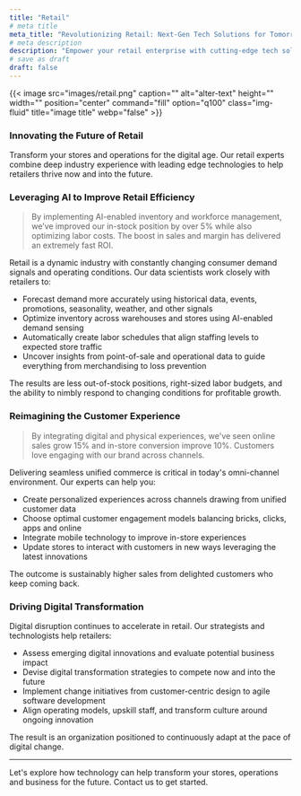 ```yaml
---
title: "Retail"
# meta title
meta_title: "Revolutionizing Retail: Next-Gen Tech Solutions for Tomorrow's Marketplaces"
# meta description
description: "Empower your retail enterprise with cutting-edge tech solutions. Explore AI's transformative potential in reshaping customer experiences, optimizing inventory, and driving growth."
# save as draft
draft: false
---
```

{{< image src="images/retail.png" caption="" alt="alter-text" height="" width="" position="center" command="fill" option="q100" class="img-fluid" title="image title"  webp="false" >}}
### Innovating the Future of Retail

Transform your stores and operations for the digital age. Our retail experts combine deep industry experience with leading edge technologies to help retailers thrive now and into the future.

### Leveraging AI to Improve Retail Efficiency

>By implementing AI-enabled inventory and workforce management, we’ve improved our in-stock position by over 5% while also optimizing labor costs. The boost in sales and margin has delivered an extremely fast ROI.

Retail is a dynamic industry with constantly changing consumer demand signals and operating conditions. Our data scientists work closely with retailers to:

- Forecast demand more accurately using historical data, events, promotions, seasonality, weather, and other signals
- Optimize inventory across warehouses and stores using AI-enabled demand sensing
- Automatically create labor schedules that align staffing levels to expected store traffic
- Uncover insights from point-of-sale and operational data to guide everything from merchandising to loss prevention

The results are less out-of-stock positions, right-sized labor budgets, and the ability to nimbly respond to changing conditions for profitable growth.

### Reimagining the Customer Experience

>By integrating digital and physical experiences, we've seen online sales grow 15% and in-store conversion improve 10%. Customers love engaging with our brand across channels.

Delivering seamless unified commerce is critical in today's omni-channel environment. Our experts can help you:

- Create personalized experiences across channels drawing from unified customer data
- Choose optimal customer engagement models balancing bricks, clicks, apps and online
- Integrate mobile technology to improve in-store experiences
- Update stores to interact with customers in new ways leveraging the latest innovations

The outcome is sustainably higher sales from delighted customers who keep coming back.

### Driving Digital Transformation

Digital disruption continues to accelerate in retail. Our strategists and technologists help retailers:

- Assess emerging digital innovations and evaluate potential business impact
- Devise digital transformation strategies to compete now and into the future
- Implement change initiatives from customer-centric design to agile software development
- Align operating models, upskill staff, and transform culture around ongoing innovation

The result is an organization positioned to continuously adapt at the pace of digital change.

---

Let's explore how technology can help transform your stores, operations and business for the future. Contact us to get started.